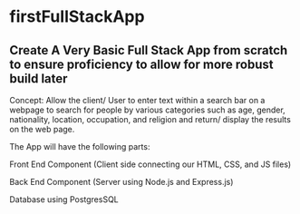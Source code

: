 # firstFullStackApp

## Create A Very Basic Full Stack App from scratch to ensure proficiency to allow for more robust build later

Concept: Allow the client/ User to enter text within a search bar on a webpage to search for people by various categories such as age, gender, nationality, location, occupation, and religion and return/ display the results on the web page.

The App will have the following parts:

Front End Component (Client side connecting our HTML, CSS, and JS files)

Back End Component (Server using Node.js and Express.js)

Database using PostgresSQL